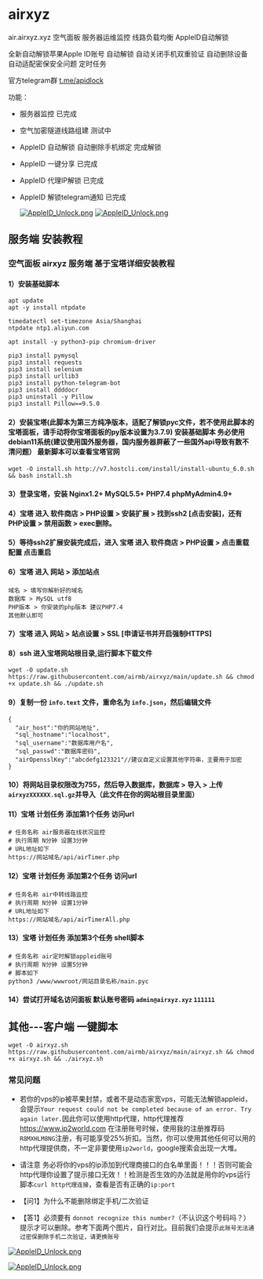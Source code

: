 # airxyz
air.airxyz.xyz 空气面板 服务器运维监控 线路负载均衡 AppleID自动解锁

全新自动解锁苹果Apple ID账号 自动解锁 自动关闭手机双重验证 自动删除设备 自动适配密保安全问题 定时任务

官方telegram群 [t.me/apidlock](t.me/apidlock)

功能：
* 服务器监控 已完成
* 空气加密隧道线路组建 测试中
* AppleID 自动解锁 自动删除手机绑定 完成解锁
* AppleID 一键分享 已完成
* AppleID 代理IP解锁 已完成
* AppleID 解锁telegram通知 已完成

  [![AppleID_Unlock.png](https://github.com/airmb/airxyz/blob/main/demoImg/demo1.png?raw=true)]()
  [![AppleID_Unlock.png](https://github.com/airmb/airxyz/blob/main/demoImg/demo2.png?raw=true)]()
  



## 服务端 安装教程
### 空气面板 airxyz 服务端 基于宝塔详细安装教程

#### 1）安装基础脚本
```
apt update
apt -y install ntpdate
```
```
timedatectl set-timezone Asia/Shanghai
ntpdate ntp1.aliyun.com
```
```
apt install -y python3-pip chromium-driver
```
```
pip3 install pymysql
pip3 install requests
pip3 install selenium
pip3 install urllib3
pip3 install python-telegram-bot
pip3 install ddddocr
pip3 uninstall -y Pillow
pip3 install Pillow==9.5.0
```
#### 2）安装宝塔(此脚本为第三方纯净版本，适配了解锁pyc文件，若不使用此脚本的宝塔面板，请手动将你宝塔面板的py版本设置为3.7.9) 安装基础脚本 务必使用debian11系统(建议使用国外服务器，国内服务器屏蔽了一些国外api导致有数不清问题） 最新脚本可以查看宝塔官网
```
wget -O install.sh http://v7.hostcli.com/install/install-ubuntu_6.0.sh && bash install.sh
```
#### 3）登录宝塔，安装 Nginx1.2+ MySQL5.5+ PHP7.4 phpMyAdmin4.9+
#### 4）宝塔 进入 软件商店 > PHP设置 > 安装扩展 > 找到ssh2 [点击安装]，还有 PHP设置 > 禁用函数 > exec删除。
#### 5）等待ssh2扩展安装完成后，进入 宝塔 进入 软件商店 > PHP设置 > 点击重载配置 点击重启 
#### 6）宝塔 进入 网站 > 添加站点  
```
域名 > 填写你解析好的域名
数据库 > MySQL utf8
PHP版本 > 你安装的php版本 建议PHP7.4
其他默认即可
```
#### 7）宝塔 进入 网站 > 站点设置 > SSL [申请证书并开启强制HTTPS]
#### 8）ssh 进入宝塔网站根目录,运行脚本下载文件
```
wget -O update.sh https://raw.githubusercontent.com/airmb/airxyz/main/update.sh && chmod +x update.sh && ./update.sh
```
#### 9）复制一份 ```info.text``` 文件，重命名为 ```info.json```，然后编辑文件
```
{
  "air_host":"你的网站地址",
  "sql_hostname":"localhost",
  "sql_username":"数据库用户名",
  "sql_passwd":"数据库密码",
  "airOpensslKey":"abcdefg123321"//建议自定义设置其他字符串，主要用于加密
}
```
#### 10）将网站目录权限改为755，然后导入数据库，数据库 > 导入 > 上传```airxyzXXXXXX.sql.gz```并导入（此文件在你的网站根目录里面）

#### 11）宝塔 计划任务 添加第1个任务 访问url
```
# 任务名称 air服务器在线状况监控
# 执行周期 N分钟 设置3分钟
# URL地址如下
https://网站域名/api/airTimer.php
```

#### 12）宝塔 计划任务 添加第2个任务 访问url
```
# 任务名称 air中转线路监控
# 执行周期 N分钟 设置1分钟
# URL地址如下
https://网站域名/api/airTimerAll.php
```

#### 13）宝塔 计划任务 添加第3个任务 shell脚本
```
# 任务名称 air定时解锁appleid账号
# 执行周期 N分钟 设置5分钟
# 脚本如下
python3 /www/wwwroot/网站目录名称/main.pyc
```

#### 14）尝试打开域名访问面板 默认账号密码 ```admin@airxyz.xyz``` ```111111```

## 其他---客户端 一键脚本
```
wget -O airxyz.sh https://raw.githubusercontent.com/airmb/airxyz/main/airxyz.sh && chmod +x airxyz.sh && ./airxyz.sh
```


### 常见问题
*  若你的vps的ip被苹果封禁，或者不是动态家宽vps，可能无法解锁appleid，会提示```Your request could not be completed because of an error. Try again later.```因此你可以使用http代理，http代理推荐 https://www.ip2world.com 在注册账号时候，使用我的注册推荐码```R8MXHLM8NG```注册，有可能享受25%折扣。当然，你可以使用其他任何可以用的http代理提供商，不一定非要使用```ip2world```，google搜索会出现一大堆。
*  请注意 务必将你的vps的ip添加到代理商接口的白名单里面！！！否则可能会http代理你设置了提示接口无效！！检测是否生效的办法就是用你的vps运行脚本`curl http代理连接`，查看是否有正确的`ip:port`

* 【问1】为什么不能删除绑定手机/二次验证
* 【答1】必须要有 ```donnot recognize this number?```（不认识这个号码吗？）提示才可以删除。参考下面两个图片，自行对比。目前我们会提示```此账号无法通过密保删除手机二次验证，请更换账号```

 [![AppleID_Unlock.png](https://github.com/airmb/airxyz/blob/main/demoImg/phone1.png?raw=true)]()
 
 [![AppleID_Unlock.png](https://github.com/airmb/airxyz/blob/main/demoImg/phone2.png?raw=true)]()

